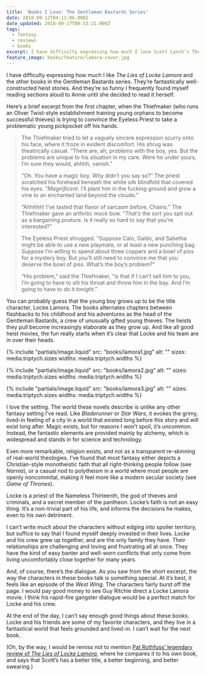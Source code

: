```yaml
---
title: 'Books I Love: The Gentleman Bastards Series'
date: 2018-09-12T04:11:06.000Z
date_updated: 2018-09-17T00:53:21.000Z
tags:
  - fantasy
  - reviews
  - books
excerpt: I have difficulty expressing how much I love Scott Lynch’s The Lies of Locke Lamora and all the other books in the Gentleman Bastards series. They’re fantastically well-constructed and funny heist stories.
feature_image: books/feature/lamora-cover.jpg
---
```


I have difficulty expressing how much I like _The Lies of Locke Lamora_ and the other books in the Gentleman Bastards series. They’re fantastically well-constructed heist stories. And they’re so funny I frequently found myself reading sections aloud to Annie until she decided to read it herself.

Here’s a brief excerpt from the first chapter, when the Thiefmaker (who runs an Oliver Twist-style establishment training young orphans to become successful thieves) is trying to convince the Eyeless Priest to take a problematic young pickpocket off his hands.

> The Thiefmaker tried to let a vaguely sincere expression scurry onto his face, where it froze in evident discomfort. His shrug was theatrically casual. “There are, ah, problems with the boy, yes. But the problems are unique to his situation in my care. Were he under yours, I’m sure they would, ahhhh, vanish.”
>
> “Oh. You have a magic boy. Why didn’t you say so?” The priest scratched his forehead beneath the white silk blindfold that covered his eyes. “_Magnificent_. I’ll plant him in the fucking ground and grow a vine to an enchanted land beyond the clouds.”
>
> “Ahhhhh! I’ve tasted that flavor of sarcasm before, Chains.” The Thiefmaker gave an arthritic mock bow. “_That’s_ the sort you spit out as a bargaining posture. Is it really so hard to say that you’re interested?”
>
> The Eyeless Priest shrugged. “Suppose Calo, Galdo, and Sabetha might be able to use a new playmate, or at least a new punching bag. _Suppose_ I’m willing to spend about three coppers and a bowl of piss for a mystery boy. But you’ll still need to convince me that you deserve the bowl of piss. What’s the boy’s problem?”
>
> “His problem,” said the Thiefmaker, “is that if I can’t sell him to you, I’m going to have to slit his throat and throw him in the bay. And I’m going to have to do it _tonight_.”

You can probably guess that the young boy grows up to be the title character, Locke Lamora. The books alternates chapters between flashbacks to his childhood and his adventures as the head of the Gentleman Bastards, a crew of unusually gifted young thieves. The heists they pull become increasingly elaborate as they grow up. And like all good heist movies, the fun really starts when it’s clear that Locke and his team are in over their heads.

<div class="media-triptych">

{% include "partials/image.liquid"
  src: "books/lamora1.jpg"
  alt: ""
  sizes: media.triptych.sizes
  widths: media.triptych.widths
%}

{% include "partials/image.liquid"
  src: "books/lamora2.jpg"
  alt: ""
  sizes: media.triptych.sizes
  widths: media.triptych.widths
%}

{% include "partials/image.liquid"
  src: "books/lamora3.jpg"
  alt: ""
  sizes: media.triptych.sizes
  widths: media.triptych.widths
%}

</div>

I love the setting. The world these novels describe is unlike any other fantasy setting I’ve read. Like _Bladerunner_ or _Star Wars_, it evokes the grimy, lived-in feeling of a city in a world that existed long before this story and will exist long after. Magic exists, but for reasons I won’t spoil, it’s uncommon. Instead, the fantastic elements are provided mainly by alchemy, which is widespread and stands in for science and technology.

Even more remarkable, religion exists, and not as a transparent re-skinning of real-world theologies. I’ve found that most fantasy either depicts a Christian-style monotheistic faith that all right-thinking people follow (see _Narnia_), or a casual nod to polytheism in a world where most people are openly noncommital, making it feel more like a modern secular society (see _Game of Thrones_).

Locke is a priest of the Nameless Thirteenth, the god of thieves and criminals, and a secret member of the pantheon. Locke’s faith is not an easy thing. It’s a non-trivial part of his life, and informs the decisions he makes, even to his own detriment.

I can’t write much about the characters without edging into spoiler territory, but suffice to say that I found myself deeply invested in their lives. Locke and his crew grew up together, and are the only family they have. Their relationships are challenging and loving and frustrating all at once. They have the kind of easy banter and well-worn conflicts that only come from living uncomfortably close together for many years.

And, of course, there’s the dialogue. As you saw from the short excerpt, the way the characters in these books talk is something special. At it’s best, it feels like an episode of the _West Wing_. The characters fairly burst off the page. I would pay good money to see Guy Ritchie direct a Locke Lamora movie. I think his rapid-fire gangster dialogue would be a perfect match for Locke and his crew.

At the end of the day, I can’t say enough good things about these books. Locke and his friends are some of my favorite characters, and they live in a fantastical world that feels grounded and lived-in. I can’t wait for the next book.

(Oh, by the way, I would be remiss not to mention [Pat Rothfuss’ legendary review of _The Lies of Locke Lamora_](https://www.goodreads.com/review/show/99607064), where he compares it to his own book, and says that Scott’s has a better title, a better beginning, and better swearing.)
